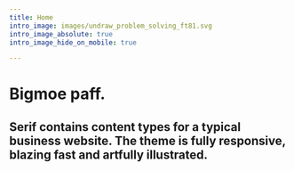 ```yaml
---
title: Home
intro_image: images/undraw_problem_solving_ft81.svg
intro_image_absolute: true
intro_image_hide_on_mobile: true

---
```

# Bigmoe paff.

## Serif contains content types for a typical business website. The theme is fully responsive, blazing fast and artfully illustrated.